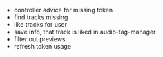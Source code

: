 - controller advice for missing token
- find tracks missing
- like tracks for user
- save info, that track is liked in audio-tag-manager
- filter out previews
- refresh token usage